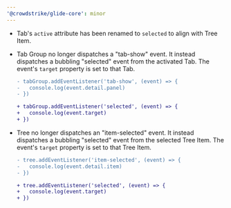 ```yaml
---
'@crowdstrike/glide-core': minor
---
```


- Tab's `active` attribute has been renamed to `selected` to align with Tree Item.

- Tab Group no longer dispatches a "tab-show" event.
  It instead dispatches a bubbling "selected" event from the activated Tab.
  The event's `target` property is set to that Tab.

  ```diff
  - tabGroup.addEventListener('tab-show', (event) => {
  -   console.log(event.detail.panel)
  - })

  + tabGroup.addEventListener('selected', (event) => {
  +   console.log(event.target)
  + })
  ```

- Tree no longer dispatches an "item-selected" event.
  It instead dispatches a bubbling "selected" event from the selected Tree Item.
  The event's `target` property is set to that Tree Item.

  ```diff
  - tree.addEventListener('item-selected', (event) => {
  -   console.log(event.detail.item)
  - })

  + tree.addEventListener('selected', (event) => {
  +   console.log(event.target)
  + })
  ```
